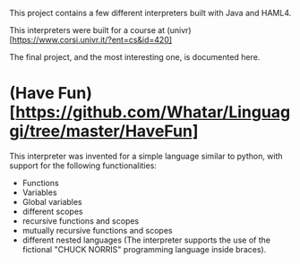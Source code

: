 This project contains a few different interpreters built with Java and HAML4.

This interpreters were built for a course at (univr)[https://www.corsi.univr.it/?ent=cs&id=420]

The final project, and the most interesting one, is documented here.

# (Have Fun)[https://github.com/Whatar/Linguaggi/tree/master/HaveFun]

This interpreter was invented for a simple language similar to python, with support for the following functionalities:

- Functions
- Variables
- Global variables
- different scopes
- recursive functions and scopes
- mutually recursive functions and scopes
- different nested languages (The interpreter supports the use of the fictional "CHUCK NORRIS" programming language inside braces).
